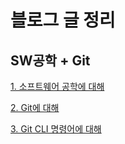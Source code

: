 # 블로그 글 정리

## SW공학 + Git

[1. 소프트웨어 공학에 대해](https://velog.io/@jojehuni_9759/%EC%86%8C%ED%94%84%ED%8A%B8%EC%9B%A8%EC%96%B4-%EA%B3%B5%ED%95%99%EC%97%90-%EB%8C%80%ED%95%B4)

[2. Git에 대해](https://velog.io/@jojehuni_9759/Git%EC%97%90-%EB%8C%80%ED%95%B4)

[3. Git CLI 명령어에 대해](https://velog.io/@jojehuni_9759/Git-CLI-%EA%B8%B0%EB%B3%B8-%EB%AA%85%EB%A0%B9%EC%96%B4%EC%97%90-%EB%8C%80%ED%95%B4)
